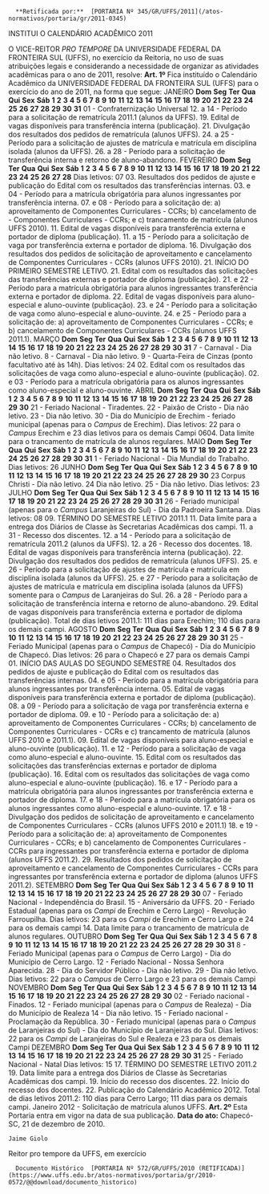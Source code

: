       **Retificada por:**  [PORTARIA Nº 345/GR/UFFS/2011](/atos-normativos/portaria/gr/2011-0345) 

   INSTITUI O CALENDÁRIO ACADÊMICO 2011  

 O VICE-REITOR *PRO TEMPORE*  DA UNIVERSIDADE FEDERAL DA FRONTEIRA SUL (UFFS), no exercício da Reitoria, no uso de suas atribuições legais e considerando a necessidade de organizar as atividades acadêmicas para o ano de 2011, resolve:   **Art. 1º**  Fica instituído o Calendário Acadêmico da UNIVERSIDADE FEDERAL DA FRONTEIRA SUL (UFFS) para o exercício do ano de 2011, na forma que segue: JANEIRO     **Dom**    **Seg**    **Ter**    **Qua**    **Qui**    **Sex**    **Sáb**                              **1**     **2**   **3**   **4**   **5**   **6**   **7**   **8**     **9**   **10**   **11**   **12**   **13**   **14**   **15**     **16**   **17**   **18**   **19**   **20**   **21**   **22**     **23**   **24**   **25**   **26**   **27**   **28**   **29**     **30**   **31**                               01 - Confraternização Universal      12. a 14 - Período para a solicitação de rematrícula 2011.1 (alunos da UFFS). 19. Edital de vagas disponíveis para transferência interna (publicação). 21. Divulgação dos resultados dos pedidos de rematrícula (alunos UFFS). 24. a 25 - Período para a solicitação de ajustes de matrícula e matrícula em disciplina isolada (alunos da UFFS). 26. a 28 - Período para a solicitação de transferência interna e retorno de aluno-abandono. FEVEREIRO     **Dom**    **Seg**    **Ter**    **Qua**    **Qui**    **Sex**    **Sáb**              **1**   **2**   **3**   **4**   **5**     **6**   **7**   **8**   **9**   **10**   **11**   **12**     **13**   **14**   **15**   **16**   **17**   **18**   **19**     **20**   **21**   **22**   **23**   **24**   **25**   **26**     **27**   **28**                           Dias letivos: 07 03. Resultados dos pedidos de ajuste e publicação do Edital com os resultados das transferências internas. 03. e 04 - Período para a matrícula obrigatória para alunos ingressantes por transferência interna. 07. e 08 - Período para a solicitação de: a) aproveitamento de Componentes Curriculares - CCRs; b) cancelamento de - Componentes Curriculares - CCRs; e c) trancamento de matrícula (alunos UFFS 2010). 11. Edital de vagas disponíveis para transferência externa e portador de diploma (publicação). 11. a 15 - Período para a solicitação de vaga por transferência externa e portador de diploma. 16. Divulgação dos resultados dos pedidos de solicitação de aproveitamento e cancelamento de Componentes Curriculares - CCRs (alunos UFFS 2010). 21. INÍCIO DO PRIMEIRO SEMESTRE LETIVO. 21. Edital com os resultados das solicitações das transferências externas e portador de diploma (publicação). 21. e 22 - Período para a matrícula obrigatória para alunos ingressantes transferência externa e portador de diploma. 22. Edital de vagas disponíveis para aluno-especial e aluno-ouvinte (publicação). 23. e 24 - Período para a solicitação de vaga como aluno-especial e aluno-ouvinte. 24. e 25 - Período para a solicitação de: a) aproveitamento de Componentes Curriculares - CCRs; e b) cancelamento de Componentes Curriculares - CCRs (alunos UFFS 2011.1). MARÇO     **Dom**    **Seg**    **Ter**    **Qua**    **Qui**    **Sex**    **Sáb**              **1**   **2**   **3**   **4**   **5**     **6**   **7**   **8**   **9**   **10**   **11**   **12**     **13**   **14**   **15**   **16**   **17**   **18**   **19**     **20**   **21**   **22**   **23**   **24**   **25**   **26**     **27**   **28**   **29**   **30**   **31**                   7 - Carnaval - Dia não letivo. 8 - Carnaval - Dia não letivo. 9 - Quarta-Feira de Cinzas (ponto facultativo até às 14h).       Dias letivos: 24 02. Edital com os resultados das solicitações de vaga como aluno-especial e aluno-ouvinte (publicação). 02. e 03 - Período para a matrícula obrigatória para os alunos ingressantes como aluno-especial e aluno-ouvinte. ABRIL     **Dom**    **Seg**    **Ter**    **Qua**    **Qui**    **Sex**    **Sáb**                          **1**   **2**     **3**   **4**   **5**   **6**   **7**   **8**   **9**     **10**   **11**   **12**   **13**   **14**   **15**   **16**     **17**   **18**   **19**   **20**   **21**   **22**   **23**     **24**   **25**   **26**   **27**   **28**   **29**   **30**           21 - Feriado Nacional - Tiradentes. 22 - Paixão de Cristo - Dia não letivo. 23 - Dia não letivo. 30 - Dia do Município de Erechim - feriado municipal (apenas para o *Campus*  de Erechim).       Dias letivos: 22 para o *Campus*  Erechim e 23 dias letivos para os demais Campi 0604. Data limite para o trancamento de matrícula de alunos regulares. MAIO     **Dom**    **Seg**    **Ter**    **Qua**    **Qui**    **Sex**    **Sáb**      **1**   **2**   **3**   **4**   **5**   **6**   **7**     **8**   **9**   **10**   **11**   **12**   **13**   **14**     **15**   **16**   **17**   **18**   **19**   **20**   **21**     **22**   **23**   **24**   **25**   **26**   **27**   **28**     **29**   **30**   **31**                           1 - Feriado Nacional - Dia Mundial do Trabalho.       Dias letivos: 26 JUNHO     **Dom**    **Seg**    **Ter**    **Qua**    **Qui**    **Sex**    **Sáb**                  **1**   **2**   **3**   **4**     **5**   **6**   **7**   **8**   **9**   **10**   **11**     **12**   **13**   **14**   **15**   **16**   **17**   **18**     **19**   **20**   **21**   **22**   **23**   **24**   **25**     **26**   **27**   **28**   **29**   **30**                   23 Corpus Christi - Dia não letivo. 24 Dia não letivo. 25 - Dia não letivo.       Dias letivos: 23 JULHO     **Dom**    **Seg**    **Ter**    **Qua**    **Qui**    **Sex**    **Sáb**                          **1**   **2**     **3**   **4**   **5**   **6**   **7**   **8**   **9**     **10**   **11**   **12**   **13**   **14**   **15**   **16**     **17**   **18**   **19**   **20**   **21**   **22**   **23**     **24**   **25**   **26**   **27**   **28**   **29**   **30**     **31**                                   26 - Feriado municipal (apenas para o *Campus*  Laranjeiras do Sul) - Dia da Padroeira Santana.       Dias letivos: 08 09. TÉRMINO DO SEMESTRE LETIVO 2011.1 11. Data limite para a entrega dos Diários de Classe às Secretarias Acadêmicas dos campi. 11. a 31 - Recesso dos discentes. 12. a 14 - Período para a solicitação de rematrícula 2011.2 (alunos da UFFS). 12. a 26 - Recesso dos docentes. 18. Edital de vagas disponíveis para transferência interna (publicação). 22. Divulgação dos resultados dos pedidos de rematrícula (alunos UFFS). 25. e 26 - Período para a solicitação de ajustes de matrícula e matrícula em disciplina isolada (alunos da UFFS). 25. e 27 - Período para a solicitação de ajustes de matrícula e matrícula em disciplina isolada (alunos da UFFS) somente para o *Campus*  de Laranjeiras do Sul. 26. a 28 - Período para a solicitação de transferência interna e retorno de aluno-abandono. 29. Edital de vagas disponíveis para transferência externa e portador de diploma (publicação). Total de dias letivos 2011.1: 111 dias para Erechim; 110 dias para os demais campi. AGOSTO     **Dom**    **Seg**    **Ter**    **Qua**    **Qui**    **Sex**    **Sáb**          **1**   **2**   **3**   **4**   **5**   **6**     **7**   **8**   **9**   **10**   **11**   **12**   **13**     **14**   **15**   **16**   **17**   **18**   **19**   **20**     **21**   **22**   **23**   **24**   **25**   **26**   **27**     **28**   **29**   **30**   **31**                       25 - Feriado Municipal (apenas para o *Campus*  de Chapecó) - Dia do Município de Chapecó.       Dias letivos: 26 para o Chapecó e 27 para os demais Campi 01. INÍCIO DAS AULAS DO SEGUNDO SEMESTRE 04. Resultados dos pedidos de ajuste e publicação do Edital com os resultados das transferências internas. 04. e 05 - Período para a matrícula obrigatória para alunos ingressantes por transferência interna. 05. Edital de vagas disponíveis para transferência externa e portador de diploma (publicação). 08. a 09 - Período para a solicitação de vaga por transferência externa e portador de diploma. 09. e 10 - Período para a solicitação de: a) aproveitamento de Componentes Curriculares - CCRs; b) cancelamento de Componentes Curriculares - CCRs e c) trancamento de matrícula (alunos UFFS 2010 e 2011.1). 09. Edital de vagas disponíveis para aluno-especial e aluno-ouvinte (publicação). 11. e 12 - Período para a solicitação de vaga como aluno-especial e aluno-ouvinte. 15. Edital com os resultados das solicitações das transferências externas e portador de diploma (publicação). 16. Edital com os resultados das solicitações de vaga como aluno-especial e aluno-ouvinte (publicação). 16. e 17 - Período para a matrícula obrigatória para alunos ingressantes por transferência externa e portador de diploma. 17. e 18 - Período para a matrícula obrigatória para os alunos ingressantes como aluno-especial e aluno-ouvinte. 17. e 18 - Divulgação dos pedidos de solicitação de aproveitamento e cancelamento de Componentes Curriculares - CCRs (alunos UFFS 2010 e 2011.1) 18. e 19 - Período para a solicitação de: a) aproveitamento de Componentes Curriculares - CCRs; e b) cancelamento de Componentes Curriculares - CCRs para ingressantes por transferência externa e portador de diploma (alunos UFFS 2011.2). 29. Resultados dos pedidos de solicitação de aproveitamento e cancelamento de Componentes Curriculares - CCRs para ingressantes por transferência externa e portador de diploma (alunos UFFS 2011.2). SETEMBRO     **Dom**    **Seg**    **Ter**    **Qua**    **Qui**    **Sex**    **Sáb**                      **1**   **2**   **3**     **4**   **5**   **6**   **7**   **8**   **9**   **10**     **11**   **12**   **13**   **14**   **15**   **16**   **17**     **18**   **19**   **20**   **21**   **22**   **23**   **24**     **25**   **26**   **27**   **28**   **29**   **30**               07 - Feriado Nacional - Independência do Brasil. 15 - Aniversário da UFFS. 20 - Feriado Estadual (apenas para os *Campi*  de Erechim e Cerro Largo) - Revolução Farroupilha.       Dias letivos: 23 para os *Campi*  de Erechim e Cerro Largo e 24 para os demais campi 14. Data limite para o trancamento de matrícula de alunos regulares. OUTUBRO     **Dom**    **Seg**    **Ter**    **Qua**    **Qui**    **Sex**    **Sáb**                              **1**     **2**   **3**   **4**   **5**   **6**   **7**   **8**     **9**   **10**   **11**   **12**   **13**   **14**   **15**     **16**   **17**   **18**   **19**   **20**   **21**   **22**     **23**   **24**   **25**   **26**   **27**   **28**   **29**     **30**   **31**                               8 - Feriado Municipal (apenas para o *Campus*  de Cerro Largo) - Dia do Município de Cerro Largo. 12 - Feriado Nacional - Nossa Senhora Aparecida. 28 - Dia do Servidor Público - Dia não letivo. 29 - Dia não letivo.       Dias letivos: 22 para o *Campus*  de Cerro Largo e 23 para os demais Campi NOVEMBRO     **Dom**    **Seg**    **Ter**    **Qua**    **Qui**    **Sex**    **Sáb**              **1**   **2**   **3**   **4**   **5**     **6**   **7**   **8**   **9**   **10**   **11**   **12**     **13**   **14**   **15**   **16**   **17**   **18**   **19**     **20**   **21**   **22**   **23**   **24**   **25**   **26**     **27**   **28**   **29**   **30**                       02 - Feriado nacional - Finados. 12 - Feriado municipal (apenas para o *Campus*  de Realeza) - Dia do Município de Realeza 14 - Dia não letivo. 15 - Feriado nacional - Proclamação da República. 30 - Feriado municipal (apenas para o *Campus*  de Laranjeiras do Sul) - Dia do Município de Laranjeiras do Sul.       Dias letivos: 22 para os *Campi*  de Laranjeiras do Sul e Realeza e 23 para os demais Campi DEZEMBRO     **Dom**    **Seg**    **Ter**    **Qua**    **Qui**    **Sex**    **Sáb**                      **1**   **2**   **3**     **4**   **5**   **6**   **7**   **8**   **9**   **10**     **11**   **12**   **13**   **14**   **15**   **16**   **17**     **18**   **19**   **20**   **21**   **22**   **23**   **24**     **25**   **26**   **27**   **28**   **29**   **30**   **31**           25 - Feriado Nacional - Natal       Dias letivos: 15 17. TÉRMINO DO SEMESTRE LETIVO 2011.2 19. Data limite para a entrega dos Diários de Classe às Secretarias Acadêmicas dos campi. 19. Início do recesso dos discentes. 22. Início do recesso dos docentes. 22. Publicação do Calendário Acadêmico 2012. Total de dias letivos 2011.2: 110 dias para Cerro Largo; 111 dias para os demais campi. Janeiro 2012 - Solicitação de matrícula alunos UFFS.   **Art. 2º**  Esta Portaria entra em vigor na data de sua publicação.        **Data do ato:** Chapecó-SC, 21 de dezembro de 2010.   
 

    Jaime Giolo   
 Reitor pro tempore da UFFS, em exercício 

      Documento Histórico  [PORTARIA Nº 572/GR/UFFS/2010 (RETIFICADA)](https://www.uffs.edu.br/atos-normativos/portaria/gr/2010-0572/@@download/documento_historico)     
      
